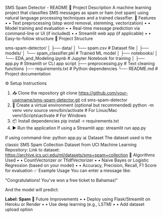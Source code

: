 SMS Spam Detector - README
📱 Project Description
A machine learning project that classifies SMS messages as spam or ham (not spam) using natural language processing techniques and a trained classifier.
🚀 Features
•	• Text preprocessing (stop word removal, stemming, vectorization)
•	• Model training and evaluation
•	• Real-time message prediction via command-line or UI (if included)
•	• Streamlit web app (if applicable)
•	• Easy-to-follow structure
📂 Project Structure

sms-spam-detector/
│
├── data/
│   └── spam.csv                 # Dataset file
│
├── models/
│   └── spam_classifier.pkl      # Trained ML model
│
├── notebooks/
│   └── EDA_and_Modeling.ipynb   # Jupyter Notebook for training
│
├── app.py                       # Streamlit or CLI app script
├── preprocessing.py             # Text cleaning functions
├── requirements.txt             # Python dependencies
└── README.md                    # Project documentation

⚙️ Setup Instructions
1. 📥 Clone the repository
git clone https://github.com/your-username/sms-spam-detector.git
cd sms-spam-detector
2. 🐍 Create a virtual environment (optional but recommended)
python -m venv venv
source venv/bin/activate      # For Linux/Mac
venv\Scripts\activate         # For Windows
3. 📦 Install dependencies
pip install -r requirements.txt
4. ▶️ Run the application
If using a Streamlit app:
streamlit run app.py

If using command-line:
python app.py
📊 Dataset
The dataset used is the classic SMS Spam Collection Dataset from UCI Machine Learning Repository:
Link to dataset: https://archive.ics.uci.edu/ml/datasets/sms+spam+collection
🧠 Algorithms Used
•	• CountVectorizer or TfidfVectorizer
•	• Naive Bayes or Logistic Regression (based on your model)
•	• Accuracy, Precision, Recall, F1 Score for evaluation
✅ Example Usage
You can enter a message like:

"Congratulations! You've won a free ticket to Bahamas!"

And the model will predict:

**Label: Spam**
📌 Future Improvements
•	• Deploy using Flask/Streamlit on Heroku or Render
•	• Use deep learning (e.g., LSTM)
•	• Add dataset upload option
